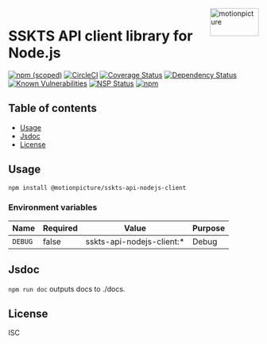 <img src="https://motionpicture.jp/images/common/logo_01.svg" alt="motionpicture" title="motionpicture" align="right" height="56" width="98"/>

# SSKTS API client library for Node.js

[![npm (scoped)](https://img.shields.io/npm/v/@motionpicture/sskts-api-nodejs-client.svg)](https://www.npmjs.com/package/@motionpicture/sskts-api-nodejs-client)
[![CircleCI](https://circleci.com/gh/motionpicture/sskts-api-nodejs-client.svg?style=shield)](https://circleci.com/gh/motionpicture/sskts-api-nodejs-client)
[![Coverage Status](https://coveralls.io/repos/github/motionpicture/sskts-api-nodejs-client/badge.svg)](https://coveralls.io/github/motionpicture/sskts-api-nodejs-client)
[![Dependency Status](https://img.shields.io/david/motionpicture/sskts-api-nodejs-client.svg)](https://david-dm.org/motionpicture/sskts-api-nodejs-client)
[![Known Vulnerabilities](https://snyk.io/test/github/motionpicture/sskts-api-nodejs-client/badge.svg)](https://snyk.io/test/github/motionpicture/sskts-api-nodejs-client)
[![NSP Status](https://nodesecurity.io/orgs/motionpicture/projects/fcfb260a-092f-4423-88ed-819bc62814d9/badge)](https://nodesecurity.io/orgs/motionpicture/projects/fcfb260a-092f-4423-88ed-819bc62814d9)
[![npm](https://img.shields.io/npm/dm/@motionpicture/sskts-api-nodejs-client.svg)](https://nodei.co/npm/@motionpicture/sskts-api-nodejs-client/)


## Table of contents

* [Usage](#usage)
* [Jsdoc](#jsdoc)
* [License](#license)


## Usage

```shell
npm install @motionpicture/sskts-api-nodejs-client
```

### Environment variables

| Name    | Required | Value                     | Purpose |
| ------- | -------- | ------------------------- | ------- |
| `DEBUG` | false    | sskts-api-nodejs-client:* | Debug   |


## Jsdoc

`npm run doc` outputs docs to ./docs.

## License

ISC
